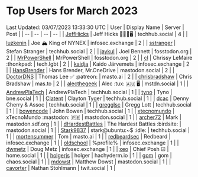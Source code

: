 # Top Users for March 2023
Last Updated: 03/07/2023 13:33:30 UTC
| User | Display Name | Server | Post |
| -- | -- | -- | -- |
| [JeffHicks](https://techhub.social/@JeffHicks) | Jeff Hicks 🐶🎼🍷🖥️ | techhub.social | 4 |
| [luzkenin](https://infosec.exchange/@luzkenin) | Joe 🏔️ King of NYNEX | infosec.exchange | 2 |
| [sstranger](https://techhub.social/@sstranger) | Stefan Stranger | techhub.social | 2 |
| [jaykul](https://fosstodon.org/@jaykul) | Joel Bennett | fosstodon.org | 2 |
| [MrPowerShell](https://fosstodon.org/@MrPowerShell) | MrPowerShell | fosstodon.org | 2 |
| [cl](https://tech.lgbt/@cl) | Chrissy LeMaire :thonkpad: | tech.lgbt | 2 |
| [kaidja](https://infosec.exchange/@kaidja) | Kaido Järvemets | infosec.exchange | 2 |
| [HansBrender](https://mastodon.social/@HansBrender) | Hans Brender, Mr.OneDrive | mastodon.social | 2 |
| [DoctorDNS](https://masto.ai/@DoctorDNS) | Thomas Lee ✅ :patreon: | masto.ai | 2 |
| [chrisbradshaw](https://mas.to/@chrisbradshaw) | Chris Bradshaw | mas.to | 2 |
| [alecthegeek](https://mstdn.social/@alecthegeek) | Alec :tux: 🇦🇺 🖥️ | mstdn.social | 1 |
| [AndrewPlaTech](https://techhub.social/@AndrewPlaTech) | AndrewPlaTech | techhub.social | 1 |
| [tyno](https://bne.social/@tyno) | Tyno | bne.social | 1 |
| [Clatent](https://techhub.social/@Clatent) | Clayton Tyger | techhub.social | 1 |
| [dcac](https://techhub.social/@dcac) | Denny Cherry & Assoc | techhub.social | 1 |
| [gregglsc](https://techhub.social/@gregglsc) | Gregg Lott | techhub.social | 1 |
| [bowencode](https://techhub.social/@bowencode) | John Bowen | techhub.social | 1 |
| [xtecnomundo](https://mastodon.social/@xtecnomundo) | xTecnoMundo :mastodon: 🇵🇪 | mastodon.social | 1 |
| [archer72](https://mastodon.sdf.org/@archer72) | Mark | mastodon.sdf.org | 1 |
| [dHardestBattles](https://mastodon.social/@dHardestBattles) | The Hardest Battles :birdsite: | mastodon.social | 1 |
| [Stark9837](https://techhub.social/@Stark9837) | stark@ubuntu:~$ :idle: | techhub.social | 1 |
| [mortensummer](https://masto.ai/@mortensummer) | Tom | masto.ai | 1 |
| [redbeardsec](https://infosec.exchange/@redbeardsec) | Redbeard | infosec.exchange | 1 |
| [oldschool](https://infosec.exchange/@oldschool) | %profile% | infosec.exchange | 1 |
| [dwmetz](https://infosec.exchange/@dwmetz) | Doug Metz | infosec.exchange | 1 |
| [xeo](https://home.social/@xeo) | Chief Posh ☑ | home.social | 1 |
| [holgerjs](https://hachyderm.io/@holgerjs) | holger | hachyderm.io | 1 |
| [gom](https://chaos.social/@gom) | gom | chaos.social | 1 |
| [mdowst](https://mastodon.social/@mdowst) | Matthew Dowst | mastodon.social | 1 |
| [cavorter](https://twit.social/@cavorter) | Nathan Stohlmann | twit.social | 1 |
